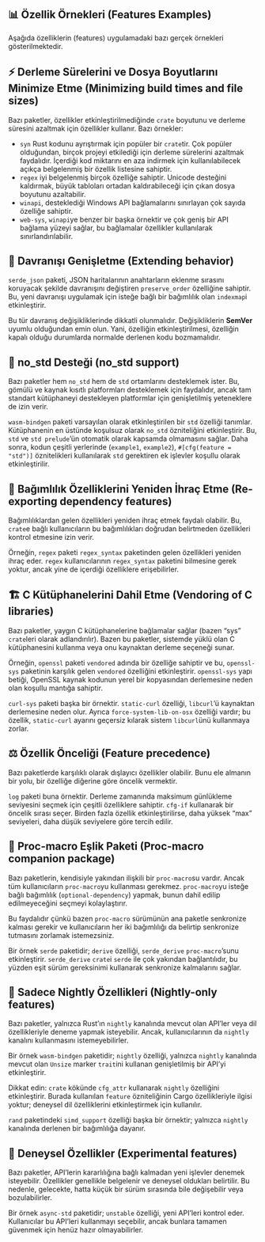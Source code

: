 ## 📊 Özellik Örnekleri (Features Examples)

Aşağıda özelliklerin (features) uygulamadaki bazı gerçek örnekleri gösterilmektedir.

## ⚡ Derleme Sürelerini ve Dosya Boyutlarını Minimize Etme (Minimizing build times and file sizes)

Bazı paketler, özellikler etkinleştirilmediğinde `crate` boyutunu ve derleme süresini azaltmak için özellikler kullanır. Bazı örnekler:

* `syn` Rust kodunu ayrıştırmak için popüler bir `crate`tir. Çok popüler olduğundan, birçok projeyi etkilediği için derleme sürelerini azaltmak faydalıdır. İçerdiği kod miktarını en aza indirmek için kullanılabilecek açıkça belgelenmiş bir özellik listesine sahiptir.
* `regex` iyi belgelenmiş birçok özelliğe sahiptir. Unicode desteğini kaldırmak, büyük tabloları ortadan kaldırabileceği için çıkan dosya boyutunu azaltabilir.
* `winapi`, desteklediği Windows API bağlamalarını sınırlayan çok sayıda özelliğe sahiptir.
* `web-sys`, `winapi`ye benzer bir başka örnektir ve çok geniş bir API bağlama yüzeyi sağlar, bu bağlamalar özellikler kullanılarak sınırlandırılabilir.

## 🔧 Davranışı Genişletme (Extending behavior)

`serde_json` paketi, JSON haritalarının anahtarların eklenme sırasını koruyacak şekilde davranışını değiştiren `preserve_order` özelliğine sahiptir. Bu, yeni davranışı uygulamak için isteğe bağlı bir bağımlılık olan `indexmap`i etkinleştirir.

Bu tür davranış değişikliklerinde dikkatli olunmalıdır. Değişikliklerin **SemVer** uyumlu olduğundan emin olun. Yani, özelliğin etkinleştirilmesi, özelliğin kapalı olduğu durumlarda normalde derlenen kodu bozmamalıdır.

## 📱 no\_std Desteği (no\_std support)

Bazı paketler hem `no_std` hem de `std` ortamlarını desteklemek ister. Bu, gömülü ve kaynak kısıtlı platformları desteklemek için faydalıdır, ancak tam standart kütüphaneyi destekleyen platformlar için genişletilmiş yeteneklere de izin verir.

`wasm-bindgen` paketi varsayılan olarak etkinleştirilen bir `std` özelliği tanımlar. Kütüphanenin en üstünde koşulsuz olarak `no_std` özniteliğini etkinleştirir. Bu, `std` ve `std prelude`’ün otomatik olarak kapsamda olmamasını sağlar. Daha sonra, kodun çeşitli yerlerinde (`example1`, `example2`), `#[cfg(feature = "std")]` öznitelikleri kullanılarak `std` gerektiren ek işlevler koşullu olarak etkinleştirilir.

## 🔄 Bağımlılık Özelliklerini Yeniden İhraç Etme (Re-exporting dependency features)

Bağımlılıklardan gelen özellikleri yeniden ihraç etmek faydalı olabilir. Bu, `crate`e bağlı kullanıcıların bu bağımlılıkları doğrudan belirtmeden özellikleri kontrol etmesine izin verir.

Örneğin, `regex` paketi `regex_syntax` paketinden gelen özellikleri yeniden ihraç eder. `regex` kullanıcılarının `regex_syntax` paketini bilmesine gerek yoktur, ancak yine de içerdiği özelliklere erişebilirler.

## 🏗️ C Kütüphanelerini Dahil Etme (Vendoring of C libraries)

Bazı paketler, yaygın C kütüphanelerine bağlamalar sağlar (bazen “sys” `crate`leri olarak adlandırılır). Bazen bu paketler, sistemde yüklü olan C kütüphanesini kullanma veya onu kaynaktan derleme seçeneği sunar.

Örneğin, `openssl` paketi `vendored` adında bir özelliğe sahiptir ve bu, `openssl-sys` paketinin karşılık gelen `vendored` özelliğini etkinleştirir. `openssl-sys` yapı betiği, OpenSSL kaynak kodunun yerel bir kopyasından derlemesine neden olan koşullu mantığa sahiptir.

`curl-sys` paketi başka bir örnektir. `static-curl` özelliği, `libcurl`’ü kaynaktan derlemesine neden olur. Ayrıca `force-system-lib-on-osx` özelliği vardır; bu özellik, `static-curl` ayarını geçersiz kılarak sistem `libcurl`ünü kullanmaya zorlar.

## ⚖️ Özellik Önceliği (Feature precedence)

Bazı paketlerde karşılıklı olarak dışlayıcı özellikler olabilir. Bunu ele almanın bir yolu, bir özelliğe diğerine göre öncelik vermektir.

`log` paketi buna örnektir. Derleme zamanında maksimum günlükleme seviyesini seçmek için çeşitli özelliklere sahiptir. `cfg-if` kullanarak bir öncelik sırası seçer. Birden fazla özellik etkinleştirilirse, daha yüksek “max” seviyeleri, daha düşük seviyelere göre tercih edilir.

## 🧩 Proc-macro Eşlik Paketi (Proc-macro companion package)

Bazı paketlerin, kendisiyle yakından ilişkili bir `proc-macro`su vardır. Ancak tüm kullanıcıların `proc-macro`yu kullanması gerekmez. `proc-macro`yu isteğe bağlı bağımlılık (`optional-dependency`) yapmak, bunun dahil edilip edilmeyeceğini seçmeyi kolaylaştırır.

Bu faydalıdır çünkü bazen `proc-macro` sürümünün ana paketle senkronize kalması gerekir ve kullanıcıların her iki bağımlılığı da belirtip senkronize tutmasını zorlamak istemezsiniz.

Bir örnek `serde` paketidir; `derive` özelliği, `serde_derive` `proc-macro`’sunu etkinleştirir. `serde_derive` `crate`i `serde` ile çok yakından bağlantılıdır, bu yüzden eşit sürüm gereksinimi kullanarak senkronize kalmalarını sağlar.

## 🌙 Sadece Nightly Özellikleri (Nightly-only features)

Bazı paketler, yalnızca Rust’ın `nightly` kanalında mevcut olan API’ler veya dil özellikleriyle deneme yapmak isteyebilir. Ancak, kullanıcılarının da `nightly` kanalını kullanmasını istemeyebilirler.

Bir örnek `wasm-bindgen` paketidir; `nightly` özelliği, yalnızca `nightly` kanalında mevcut olan `Unsize` marker `trait`ini kullanan genişletilmiş bir API’yi etkinleştirir.

Dikkat edin: `crate` kökünde `cfg_attr` kullanarak `nightly` özelliğini etkinleştirir. Burada kullanılan `feature` özniteliğinin Cargo özellikleriyle ilgisi yoktur; deneysel dil özelliklerini etkinleştirmek için kullanılır.

`rand` paketindeki `simd_support` özelliği başka bir örnektir; yalnızca `nightly` kanalında derlenen bir bağımlılığa dayanır.

## 🧪 Deneysel Özellikler (Experimental features)

Bazı paketler, API’lerin kararlılığına bağlı kalmadan yeni işlevler denemek isteyebilir. Özellikler genellikle belgelenir ve deneysel oldukları belirtilir. Bu nedenle, gelecekte, hatta küçük bir sürüm sırasında bile değişebilir veya bozulabilirler.

Bir örnek `async-std` paketidir; `unstable` özelliği, yeni API’leri kontrol eder. Kullanıcılar bu API’leri kullanmayı seçebilir, ancak bunlara tamamen güvenmek için henüz hazır olmayabilirler.
